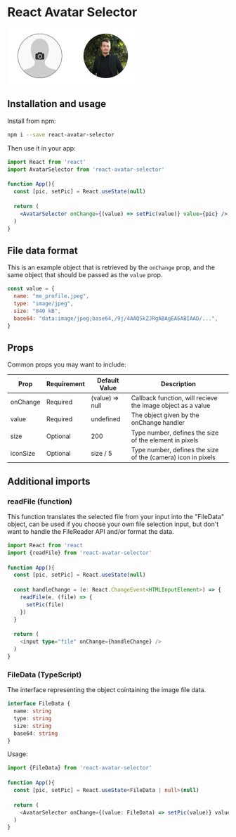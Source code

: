 # React Avatar Selector

<img src='https://github.com/belferink1996/react-avatar-selector/blob/main/docs/preview-no-value.png' width='150' ><img src='https://github.com/belferink1996/react-avatar-selector/blob/main/docs/preview-with-value.png' width='150' >

## Installation and usage

Install from npm:

```bash
npm i --save react-avatar-selector
```

Then use it in your app:

```jsx
import React from 'react'
import AvatarSelector from 'react-avatar-selector'

function App(){
  const [pic, setPic] = React.useState(null)

  return (
    <AvatarSelector onChange={(value) => setPic(value)} value={pic} />
  )
}
```

## File data format

This is an example object that is retrieved by the `onChange` prop, and the same object that should be passed as the `value` prop.

```javascript
const value = {
  name: "me_profile.jpeg",
  type: "image/jpeg",
  size: "840 kB",
  base64: "data:image/jpeg;base64,/9j/4AAQSkZJRgABAgEASABIAAD/...",
}
```

## Props

Common props you may want to include:

| Prop     | Requirement | Default Value   | Description                                                  |
| -------- | ----------- | --------------- | ------------------------------------------------------------ |
| onChange | Required    | (value) => null | Callback function, will recieve the image object as a value  |
| value    | Required    | undefined       | The object given by the onChange handler                     |
| size     | Optional    | 200             | Type number, defines the size of the element in pixels       |
| iconSize | Optional    | size / 5        | Type number, defines the size of the (camera) icon in pixels |

## Additional imports

### readFile (function)

This function translates the selected file from your input into the "FileData" object, can be used if you choose your own file selection  input, but don't want to handle the FileReader API and/or format the data.

```typescript
import React from 'react
import {readFile} from 'react-avatar-selector'

function App(){
  const [pic, setPic] = React.useState(null)

  const handleChange = (e: React.ChangeEvent<HTMLInputElement>) => {
    readFile(e, (file) => {
      setPic(file)
    })
  }

  return (
    <input type="file" onChange={handleChange} />
  )
}
```

### FileData (TypeScript)

The interface representing the object cointaining the image file data.

```typescript
interface FileData {
  name: string
  type: string
  size: string
  base64: string
}
```

Usage:

```typescript
import {FileData} from 'react-avatar-selector'

function App(){
  const [pic, setPic] = React.useState<FileData | null>(null)

  return (
    <AvatarSelector onChange={(value: FileData) => setPic(value)} value={pic} />
  )
}
```
